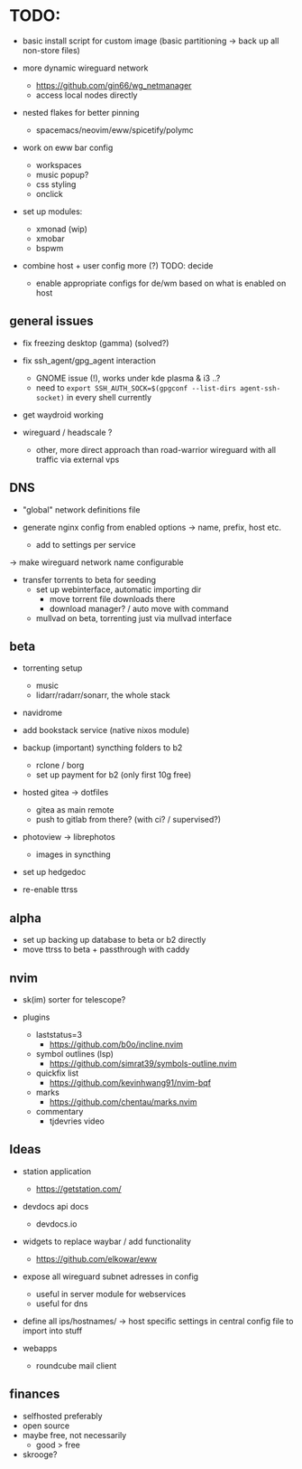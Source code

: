 # TODO:

- basic install script for custom image (basic partitioning -> back up all non-store files)

- more dynamic wireguard network
    - https://github.com/gin66/wg_netmanager
    - access local nodes directly

- nested flakes for better pinning
    - spacemacs/neovim/eww/spicetify/polymc

- work on eww bar config
    - workspaces
    - music popup?
    - css styling
    - onclick

- set up modules:
    - xmonad (wip)
    - xmobar
    - bspwm

- combine host + user config more (?) TODO: decide
    - enable appropriate configs for de/wm based on what is enabled on host

## general issues

- fix freezing desktop (gamma) (solved?)

- fix ssh_agent/gpg_agent interaction 
    - GNOME issue (!), works under kde plasma & i3 ..?
    - need to `export SSH_AUTH_SOCK=$(gpgconf --list-dirs agent-ssh-socket)` in every shell currently

- get waydroid working

- wireguard / headscale ?
    - other, more direct approach than road-warrior wireguard with all traffic via external vps

## DNS

- "global" network definitions file

- generate nginx config from enabled options -> name, prefix, host etc.
    - add to settings per service

-> make wireguard network name configurable

- transfer torrents to beta for seeding
    - set up webinterface, automatic importing dir
        - move torrent file downloads there
        - download manager? / auto move with command
    - mullvad on beta, torrenting just via mullvad interface

## beta

- torrenting setup
    - music
    - lidarr/radarr/sonarr, the whole stack

- navidrome

- add bookstack service (native nixos module)

- backup (important) syncthing folders to b2
    - rclone / borg
    - set up payment for b2 (only first 10g free)

- hosted gitea -> dotfiles
    - gitea as main remote
    - push to gitlab from there? (with ci? / supervised?)

- photoview -> librephotos
    - images in syncthing

- set up hedgedoc
- re-enable ttrss

## alpha

- set up backing up database to beta or b2 directly
- move ttrss to beta + passthrough with caddy

## nvim

- sk(im) sorter for telescope?

- plugins
    - laststatus=3
        - https://github.com/b0o/incline.nvim
    - symbol outlines (lsp)
        - https://github.com/simrat39/symbols-outline.nvim
    - quickfix list
        - https://github.com/kevinhwang91/nvim-bqf
    - marks 
        - https://github.com/chentau/marks.nvim
    - commentary
        - tjdevries video

## Ideas

- station application
    - https://getstation.com/

- devdocs api docs
    - devdocs.io

- widgets to replace waybar / add functionality
  - https://github.com/elkowar/eww

- expose all wireguard subnet adresses in config
    - useful in server module for webservices
    - useful for dns 
- define all ips/hostnames/ -> host specific settings in central config file to import into stuff

- webapps
    - roundcube mail client

## finances

- selfhosted preferably
- open source
- maybe free, not necessarily
    - good > free
- skrooge?
